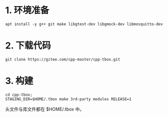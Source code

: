 # 1. 环境准备
`apt install -y g++ git make libgtest-dev libgmock-dev libmosquitto-dev`

# 2. 下载代码

`git clone https://gitee.com/cpp-master/cpp-tbox.git`

# 3. 构建

```
cd cpp-tbox;
STAGING_DIR=$HOME/.tbox make 3rd-party modules RELEASE=1
```
头文件与库文件都在 $HOME/.tbox 中。